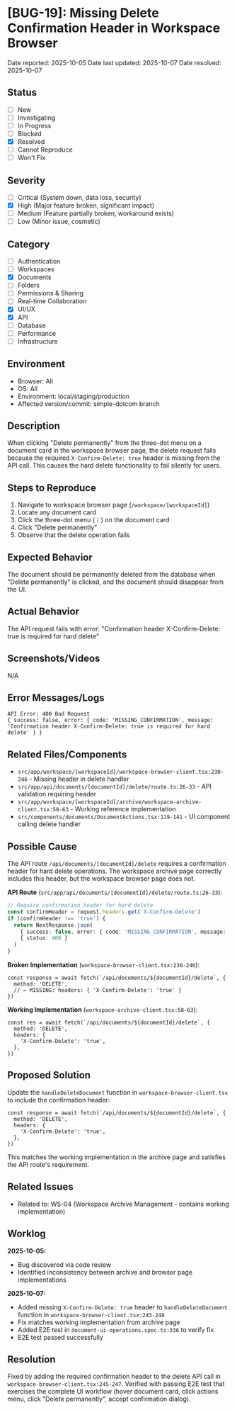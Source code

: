 # [BUG-19]: Missing Delete Confirmation Header in Workspace Browser

Date reported: 2025-10-05
Date last updated: 2025-10-07
Date resolved: 2025-10-07 

## Status

- [ ] New
- [ ] Investigating
- [ ] In Progress
- [ ] Blocked
- [x] Resolved
- [ ] Cannot Reproduce
- [ ] Won't Fix

## Severity

- [ ] Critical (System down, data loss, security)
- [x] High (Major feature broken, significant impact)
- [ ] Medium (Feature partially broken, workaround exists)
- [ ] Low (Minor issue, cosmetic)

## Category

- [ ] Authentication
- [ ] Workspaces
- [x] Documents
- [ ] Folders
- [ ] Permissions & Sharing
- [ ] Real-time Collaboration
- [x] UI/UX
- [x] API
- [ ] Database
- [ ] Performance
- [ ] Infrastructure

## Environment

- Browser: All
- OS: All
- Environment: local/staging/production
- Affected version/commit: simple-dotcom branch

## Description

When clicking "Delete permanently" from the three-dot menu on a document card in the workspace browser page, the delete request fails because the required `X-Confirm-Delete: true` header is missing from the API call. This causes the hard delete functionality to fail silently for users.

## Steps to Reproduce

1. Navigate to workspace browser page (`/workspace/[workspaceId]`)
2. Locate any document card
3. Click the three-dot menu (⋮) on the document card
4. Click "Delete permanently"
5. Observe that the delete operation fails

## Expected Behavior

The document should be permanently deleted from the database when "Delete permanently" is clicked, and the document should disappear from the UI.

## Actual Behavior

The API request fails with error: "Confirmation header X-Confirm-Delete: true is required for hard delete"

## Screenshots/Videos

N/A

## Error Messages/Logs

```
API Error: 400 Bad Request
{ success: false, error: { code: 'MISSING_CONFIRMATION', message: 'Confirmation header X-Confirm-Delete: true is required for hard delete' } }
```

## Related Files/Components

- `src/app/workspace/[workspaceId]/workspace-browser-client.tsx:230-246` - Missing header in delete handler
- `src/app/api/documents/[documentId]/delete/route.ts:26-33` - API validation requiring header
- `src/app/workspace/[workspaceId]/archive/workspace-archive-client.tsx:58-63` - Working reference implementation
- `src/components/documents/DocumentActions.tsx:119-141` - UI component calling delete handler

## Possible Cause

The API route `/api/documents/[documentId]/delete` requires a confirmation header for hard delete operations. The workspace archive page correctly includes this header, but the workspace browser page does not.

**API Route** (`src/app/api/documents/[documentId]/delete/route.ts:26-33`):
```typescript
// Require confirmation header for hard delete
const confirmHeader = request.headers.get('X-Confirm-Delete')
if (confirmHeader !== 'true') {
  return NextResponse.json(
    { success: false, error: { code: 'MISSING_CONFIRMATION', message: 'Confirmation header X-Confirm-Delete: true is required for hard delete' } },
    { status: 400 }
  )
}
```

**Broken Implementation** (`workspace-browser-client.tsx:230-246`):
```tsx
const response = await fetch(`/api/documents/${documentId}/delete`, {
  method: 'DELETE',
  // ← MISSING: headers: { 'X-Confirm-Delete': 'true' }
})
```

**Working Implementation** (`workspace-archive-client.tsx:58-63`):
```tsx
const res = await fetch(`/api/documents/${documentId}/delete`, {
  method: 'DELETE',
  headers: {
    'X-Confirm-Delete': 'true',
  },
})
```

## Proposed Solution

Update the `handleDeleteDocument` function in `workspace-browser-client.tsx` to include the confirmation header:

```tsx
const response = await fetch(`/api/documents/${documentId}/delete`, {
  method: 'DELETE',
  headers: {
    'X-Confirm-Delete': 'true',
  },
})
```

This matches the working implementation in the archive page and satisfies the API route's requirement.

## Related Issues

- Related to: WS-04 (Workspace Archive Management - contains working implementation)

## Worklog

**2025-10-05:**
- Bug discovered via code review
- Identified inconsistency between archive and browser page implementations

**2025-10-07:**
- Added missing `X-Confirm-Delete: true` header to `handleDeleteDocument` function in `workspace-browser-client.tsx:243-248`
- Fix matches working implementation from archive page
- Added E2E test in `document-ui-operations.spec.ts:336` to verify fix
- E2E test passed successfully

## Resolution

Fixed by adding the required confirmation header to the delete API call in `workspace-browser-client.tsx:245-247`. Verified with passing E2E test that exercises the complete UI workflow (hover document card, click actions menu, click "Delete permanently", accept confirmation dialog).
